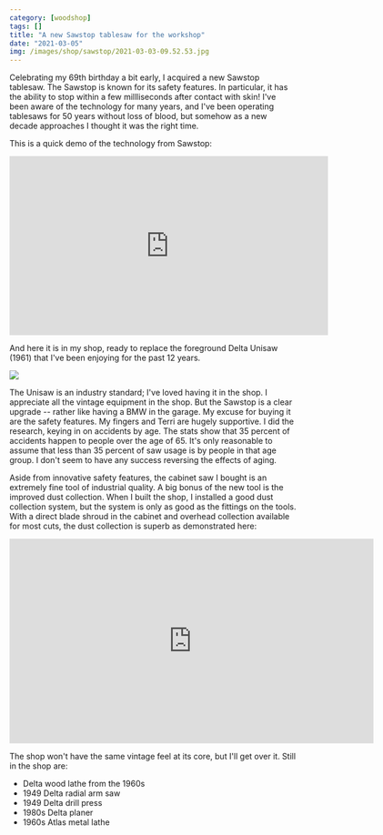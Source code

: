```yaml
---
category: [woodshop]
tags: []
title: "A new Sawstop tablesaw for the workshop"
date: "2021-03-05"
img: /images/shop/sawstop/2021-03-03-09.52.53.jpg
---
```


Celebrating my 69th birthday a bit early, I acquired a new Sawstop tablesaw.  The Sawstop is known for its safety features.  In particular, it has the ability to stop within a few millliseconds after contact with skin!   I've been aware of the technology for many years, and I've been operating tablesaws for 50 years without loss of blood, but somehow as a new decade approaches I thought it was the right time.

This is a quick demo of the technology from Sawstop:

<iframe width="560" height="315" src="https://www.youtube.com/embed/nafVvX5uaDs" frameborder="0" allow="accelerometer; autoplay; clipboard-write; encrypted-media; gyroscope; picture-in-picture" allowfullscreen></iframe>


And here it is in my shop, ready to replace the foreground Delta Unisaw (1961) that I've been enjoying for the past 12 years.

![](/images/shop/sawstop/2021-03-03-09.57.48.jpg)

 The Unisaw is an industry standard; I've loved having it in the shop.  I appreciate all the vintage equipment in the shop. But the Sawstop is a clear upgrade -- rather like having a BMW in the garage.  My excuse for buying it are the safety features.  My fingers and Terri are hugely supportive.  I did the research, keying in on accidents by age.   The stats show that 35 percent of accidents happen to people over the age of 65.   It's only reasonable to assume that less than 35 percent of saw usage is by people in that age group.  I don't seem to have any success reversing the effects of aging.

Aside from innovative safety features, the cabinet saw I bought is an extremely fine tool of industrial quality.  A big bonus of the new tool is the improved dust collection.   When I built the shop, I  installed a good dust collection system, but the system is only as good as the fittings on the tools.  With a direct blade shroud in the cabinet and overhead collection available for most cuts, the dust collection is superb as demonstrated here:

<iframe src="https://player.vimeo.com/video/520184222" width="640" height="360" frameborder="0" allow="autoplay; fullscreen; picture-in-picture" allowfullscreen></iframe>

The shop won't have the same vintage feel at its core, but I'll get over it.   Still in the shop are:
- Delta wood lathe from the 1960s
- 1949 Delta radial arm saw
- 1949 Delta drill press
- 1980s Delta planer
- 1960s Atlas metal lathe
